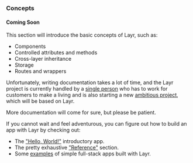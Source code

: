### Concepts

#### Coming Soon

This section will introduce the basic concepts of Layr, such as:

- Components
- Controlled attributes and methods
- Cross-layer inheritance
- Storage
- Routes and wrappers

Unfortunately, writing documentation takes a lot of time, and the Layr project is currently handled by a [single person](https://mvila.me) who has to work for customers to make a living and is also starting a new [ambitious project](https://1place.app), which will be based on Layr.

More documentation will come for sure, but please be patient.

If you cannot wait and feel adventurous, you can figure out how to build an app with Layr by checking out:

- The ["Hello, World!"](https://layrjs.com/docs/v2/introduction/hello-world) introductory app.
- The pretty exhaustive ["Reference"](https://layrjs.com/docs/v2/reference) section.
- Some [examples](https://layrjs.com/docs/v2/introduction/introduction#examples) of simple full-stack apps built with Layr.
